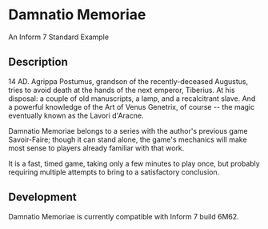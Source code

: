 # Damnatio Memoriae

An Inform 7 Standard Example

## Description

14 AD. Agrippa Postumus, grandson of the recently-deceased Augustus, tries to avoid death at the hands of the next emperor, Tiberius. At his disposal: a couple of old manuscripts, a lamp, and a recalcitrant slave. And a powerful knowledge of the Art of Venus Genetrix, of course -- the magic eventually known as the Lavori d'Aracne.

Damnatio Memoriae belongs to a series with the author's previous game Savoir-Faire; though it can stand alone, the game's mechanics will make most sense to players already familiar with that work. 

It is a fast, timed game, taking only a few minutes to play once, but probably requiring multiple attempts to bring to a satisfactory conclusion.

## Development

Damnatio Memoriae is currently compatible with Inform 7 build 6M62.
